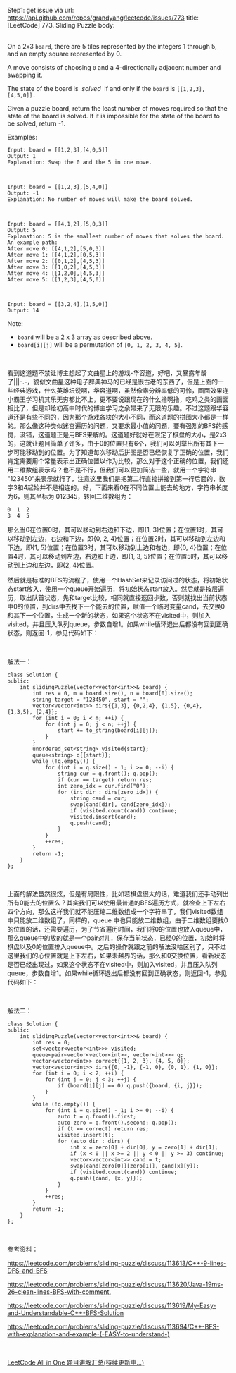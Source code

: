 Step1: get issue via url: https://api.github.com/repos/grandyang/leetcode/issues/773 
 title:[LeetCode] 773. Sliding Puzzle 
 body:  
  

On a 2x3 `board`, there are 5 tiles represented by the integers 1 through 5, and an empty square represented by 0.

A move consists of choosing `0` and a 4-directionally adjacent number and swapping it.

The state of the board is  _solved_  if and only if the `board` is `[[1,2,3],[4,5,0]].`

Given a puzzle board, return the least number of moves required so that the state of the board is solved. If it is impossible for the state of the board to be solved, return -1.

Examples:
    
    
    Input: board = [[1,2,3],[4,0,5]]
    Output: 1
    Explanation: Swap the 0 and the 5 in one move.
    
    
    
    Input: board = [[1,2,3],[5,4,0]]
    Output: -1
    Explanation: No number of moves will make the board solved.
    
    
    
    Input: board = [[4,1,2],[5,0,3]]
    Output: 5
    Explanation: 5 is the smallest number of moves that solves the board.
    An example path:
    After move 0: [[4,1,2],[5,0,3]]
    After move 1: [[4,1,2],[0,5,3]]
    After move 2: [[0,1,2],[4,5,3]]
    After move 3: [[1,0,2],[4,5,3]]
    After move 4: [[1,2,0],[4,5,3]]
    After move 5: [[1,2,3],[4,5,0]]
    
    
    
    Input: board = [[3,2,4],[1,5,0]]
    Output: 14
    

Note:

  * `board` will be a 2 x 3 array as described above.
  * `board[i][j]` will be a permutation of `[0, 1, 2, 3, 4, 5]`.



 

看到这道题不禁让博主想起了文曲星上的游戏-华容道，好吧，又暴露年龄了|||-.-，貌似文曲星这种电子辞典神马的已经是很古老的东西了，但是上面的一些经典游戏，什么英雄坛说啊，华容道啊，虽然像素分辨率低的可怜，画面效果连小霸王学习机其乐无穷都比不上，更不要说跟现在的什么撸啊撸，吃鸡之类的画面相比了，但是却给初高中时代的博主学习之余带来了无限的乐趣。不过这题跟华容道还是有些不同的，因为那个游戏各块的大小不同，而这道题的拼图大小都是一样的。那么像这种类似迷宫遍历的问题，又要求最小值的问题，要有强烈的BFS的感觉，没错，这道题正是用BFS来解的。这道题好就好在限定了棋盘的大小，是2x3的，这就让题目简单了许多，由于0的位置只有6个，我们可以列举出所有其下一步可能移动到的位置。为了知道每次移动后拼图是否已经恢复了正确的位置，我们肯定需要用个常量表示出正确位置以作为比较，那么对于这个正确的位置，我们还用二维数组表示吗？也不是不行，但我们可以更加简洁一些，就用一个字符串 "123450"来表示就行了，注意这里我们是把第二行直接拼接到第一行后面的，数字3和4起始并不是相连的。好，下面来看0在不同位置上能去的地方，字符串长度为6，则其坐标为 012345，转回二维数组为：
    
    
    0  1  2
    3  4  5

那么当0在位置0时，其可以移动到右边和下边，即{1, 3}位置；在位置1时，其可以移动到左边，右边和下边，即{0, 2, 4}位置；在位置2时，其可以移动到左边和下边，即{1, 5}位置；在位置3时，其可以移动到上边和右边，即{0, 4}位置；在位置4时，其可以移动到左边，右边和上边，即{1, 3, 5}位置；在位置5时，其可以移动到上边和左边，即{2, 4}位置。

然后就是标准的BFS的流程了，使用一个HashSet来记录访问过的状态，将初始状态start放入，使用一个queue开始遍历，将初始状态start放入。然后就是按层遍历，取出队首状态，先和target比较，相同就直接返回步数，否则就找出当前状态中0的位置，到dirs中去找下一个能去的位置，赋值一个临时变量cand，去交换0和其下一个位置，生成一个新的状态，如果这个状态不在visited中，则加入visited，并且压入队列queue，步数自增1。如果while循环退出后都没有回到正确状态，则返回-1，参见代码如下：

 

解法一：
    
    
    class Solution {
    public:
        int slidingPuzzle(vector<vector<int>>& board) {
            int res = 0, m = board.size(), n = board[0].size();
            string target = "123450", start = "";
            vector<vector<int>> dirs{{1,3}, {0,2,4}, {1,5}, {0,4}, {1,3,5}, {2,4}};
            for (int i = 0; i < m; ++i) {
                for (int j = 0; j < n; ++j) {
                    start += to_string(board[i][j]);
                }
            }
            unordered_set<string> visited{start};
            queue<string> q{{start}};
            while (!q.empty()) {
                for (int i = q.size() - 1; i >= 0; --i) {
                    string cur = q.front(); q.pop();
                    if (cur == target) return res;
                    int zero_idx = cur.find("0");
                    for (int dir : dirs[zero_idx]) {
                        string cand = cur;
                        swap(cand[dir], cand[zero_idx]);
                        if (visited.count(cand)) continue;
                        visited.insert(cand);
                        q.push(cand);
                    }
                }
                ++res;
            }
            return -1;
        }
    };

 

上面的解法虽然很炫，但是有局限性，比如若棋盘很大的话，难道我们还手动列出所有0能去的位置么？其实我们可以使用最普通的BFS遍历方式，就检查上下左右四个方向，那么这样我们就不能压缩二维数组成一个字符串了，我们visited数组中只能放二维数组了，同样的，queue 中也只能放二维数组，由于二维数组要找0的位置的话，还需要遍历，为了节省遍历时间，我们将0的位置也放入queue中，那么queue中的放的就是一个pair对儿，保存当前状态，已经0的位置，初始时将棋盘以及0的位置排入queue中。之后的操作就跟之前的解法没啥区别了，只不过这里我们的心位置就是上下左右，如果未越界的话，那么和0交换位置，看新状态是否已经出现过，如果这个状态不在visited中，则加入visited，并且压入队列queue，步数自增1。如果while循环退出后都没有回到正确状态，则返回-1，参见代码如下：

 

解法二：
    
    
    class Solution {
    public:
        int slidingPuzzle(vector<vector<int>>& board) {
            int res = 0;
            set<vector<vector<int>>> visited;
            queue<pair<vector<vector<int>>, vector<int>>> q;
            vector<vector<int>> correct{{1, 2, 3}, {4, 5, 0}};
            vector<vector<int>> dirs{{0, -1}, {-1, 0}, {0, 1}, {1, 0}};
            for (int i = 0; i < 2; ++i) {
                for (int j = 0; j < 3; ++j) {
                    if (board[i][j] == 0) q.push({board, {i, j}});
                }
            }
            while (!q.empty()) {
                for (int i = q.size() - 1; i >= 0; --i) {
                    auto t = q.front().first; 
                    auto zero = q.front().second; q.pop();
                    if (t == correct) return res;
                    visited.insert(t);
                    for (auto dir : dirs) {
                        int x = zero[0] + dir[0], y = zero[1] + dir[1];
                        if (x < 0 || x >= 2 || y < 0 || y >= 3) continue;
                        vector<vector<int>> cand = t;
                        swap(cand[zero[0]][zero[1]], cand[x][y]);
                        if (visited.count(cand)) continue;
                        q.push({cand, {x, y}});
                    }
                }
                ++res;
            }
            return -1;
        }
    };

 

参考资料：

<https://leetcode.com/problems/sliding-puzzle/discuss/113613/C++-9-lines-DFS-and-BFS>

<https://leetcode.com/problems/sliding-puzzle/discuss/113620/Java-19ms-26-clean-lines-BFS-with-comment.>

<https://leetcode.com/problems/sliding-puzzle/discuss/113619/My-Easy-and-Understandable-C++-BFS-Solution>

<https://leetcode.com/problems/sliding-puzzle/discuss/113694/C++-BFS-with-explanation-and-example-(-EASY-to-understand-)>

 

[LeetCode All in One 题目讲解汇总(持续更新中...)](http://www.cnblogs.com/grandyang/p/4606334.html)
